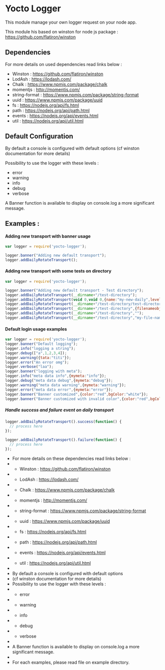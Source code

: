 # Yocto Logger

This module manage your own logger request on your node app.

This module his based on winston for node js package : https://github.com/flatiron/winston


## Dependencies

For more details on used dependencies read links below :

  - Winston : https://github.com/flatiron/winston
  - LodAsh : https://lodash.com/
  - Chalk : https://www.npmjs.com/package/chalk
  - momentjs : http://momentjs.com/
  - string-format : https://www.npmjs.com/package/string-format
  - uuid : https://www.npmjs.com/package/uuid
  - fs : https://nodejs.org/api/fs.html
  - path : https://nodejs.org/api/path.html
  - events : https://nodejs.org/api/events.html
  - util : https://nodejs.org/api/util.html

## Default Configuration
  
By default a console is configured with default options (cf winston documentation for more details)
 
Possibility to use the logger with these levels :
  - error
  - warning
  - info
  - debug
  - verbose
  
A Banner function is available to display on console.log a more significant message.

## Examples : 


#### Adding new transport with banner usage

```javascript
var logger = require('yocto-logger');

logger.banner("Adding new default transport");
logger.addDailyRotateTransport();
```

#### Adding new transport with some tests on directory

```javascript
var logger = require('yocto-logger');

logger.banner("Adding new default transport - Test directory");
logger.addDailyRotateTransport(__dirname+"/test-directory");
logger.addDailyRotateTransport(void 0,void 0,{name:"my-new-daily",level:"debug"});
logger.addDailyRotateTransport(__dirname+"/test-directory/test-directory-no-access");
logger.addDailyRotateTransport(__dirname+"/test-directory",{filenameobj:""});
logger.addDailyRotateTransport(__dirname+"/test-directory","");
logger.addDailyRotateTransport(__dirname+"/test-directory","my-file-name");
```

#### Default login usage examples

```javascript
var logger = require('yocto-logger');
logger.banner("Default logging");
logger.info("logging a string");
logger.debug(["a",1,2,3,4]);
logger.warning({tata:"titi"});
logger.error("An error omg");
logger.verbose("laa");
logger.banner("logging with meta");
logger.info("meta data info",{mymeta:"info"});
logger.debug("meta data debug",{mymeta:"debug"});
logger.warning("meta data warning",{mymeta:"warning"});
logger.error("meta data error",{mymeta:"error"});
logger.banner("Banner customized",{color:"red",bgColor:"white"});
logger.banner("Banner customized with invalid color",{color:"red",bgColor:"myColor"});
```

##### Handle success and failure event on daily transport

```javascript
logger.addDailyRotateTransport().success(function() {
  // process here
});

logger.addDailyRotateTransport().failure(function() {
  // process here
});

```

* For more details on these dependencies read links below :
 * - Winston : https://github.com/flatiron/winston
 * - LodAsh : https://lodash.com/
 * - Chalk : https://www.npmjs.com/package/chalk
 * - momentjs : http://momentjs.com/
 * - string-format : https://www.npmjs.com/package/string-format
 * - uuid : https://www.npmjs.com/package/uuid
 * - fs : https://nodejs.org/api/fs.html
 * - path : https://nodejs.org/api/path.html
 * - events : https://nodejs.org/api/events.html
 * - util : https://nodejs.org/api/util.html
 *
 * By default a console is configured with default options
 * (cf winston documentation for more details)
 * Possibility to use the logger with these levels :
 *  - error
 *  - warning
 *  - info
 *  - debug
 *  - verbose
 *
 * A Banner function is available to display on console.log a more significant message.
 *
 * For each examples, please read file on example directory.
